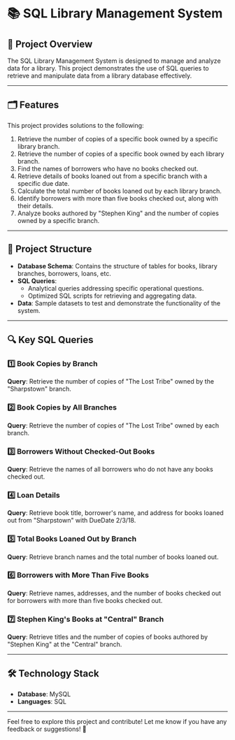 # 📚 SQL Library Management System  

## 🚀 Project Overview  
The SQL Library Management System is designed to manage and analyze data for a library. This project demonstrates the use of SQL queries to retrieve and manipulate data from a library database effectively.  

---

## 🗂️ Features  
This project provides solutions to the following:  
1. Retrieve the number of copies of a specific book owned by a specific library branch.  
2. Retrieve the number of copies of a specific book owned by each library branch.  
3. Find the names of borrowers who have no books checked out.  
4. Retrieve details of books loaned out from a specific branch with a specific due date.  
5. Calculate the total number of books loaned out by each library branch.  
6. Identify borrowers with more than five books checked out, along with their details.  
7. Analyze books authored by "Stephen King" and the number of copies owned by a specific branch.  

---

## 📂 Project Structure  
- **Database Schema**: Contains the structure of tables for books, library branches, borrowers, loans, etc.  
- **SQL Queries**:  
  - Analytical queries addressing specific operational questions.  
  - Optimized SQL scripts for retrieving and aggregating data.  
- **Data**: Sample datasets to test and demonstrate the functionality of the system.  

---

## 🔍 Key SQL Queries  
### 1️⃣ Book Copies by Branch  
**Query**: Retrieve the number of copies of "The Lost Tribe" owned by the "Sharpstown" branch.  

### 2️⃣ Book Copies by All Branches  
**Query**: Retrieve the number of copies of "The Lost Tribe" owned by each branch.  

### 3️⃣ Borrowers Without Checked-Out Books  
**Query**: Retrieve the names of all borrowers who do not have any books checked out.  

### 4️⃣ Loan Details  
**Query**: Retrieve book title, borrower's name, and address for books loaned out from "Sharpstown" with DueDate 2/3/18.  

### 5️⃣ Total Books Loaned Out by Branch  
**Query**: Retrieve branch names and the total number of books loaned out.  

### 6️⃣ Borrowers with More Than Five Books  
**Query**: Retrieve names, addresses, and the number of books checked out for borrowers with more than five books checked out.  

### 7️⃣ Stephen King's Books at "Central" Branch  
**Query**: Retrieve titles and the number of copies of books authored by "Stephen King" at the "Central" branch.  

---

## 🛠️ Technology Stack  
- **Database**: MySQL  
- **Languages**: SQL  

---

Feel free to explore this project and contribute! Let me know if you have any feedback or suggestions! 🚀

